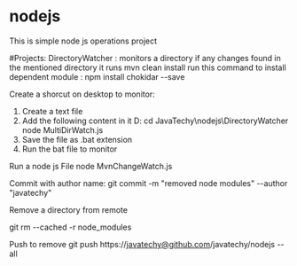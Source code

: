 # nodejs


This is simple node js operations project

#Projects:
DirectoryWatcher :  monitors a directory if any changes found in the mentioned directory it runs mvn clean install
run this command  to install dependent module :
npm install chokidar --save

Create a shorcut on desktop to monitor:
1. Create a text file
2. Add the following content in it 
	D:
	cd JavaTechy\nodejs\DirectoryWatcher
	node MultiDirWatch.js
3. Save the file as .bat extension
4. Run the bat file  to monitor

Run a node js File
node MvnChangeWatch.js


Commit with author name:
git commit -m  "removed node modules" --author "javatechy"

Remove a directory from remote

git rm --cached -r node_modules

Push to remove
git push https://javatechy@github.com/javatechy/nodejs --all